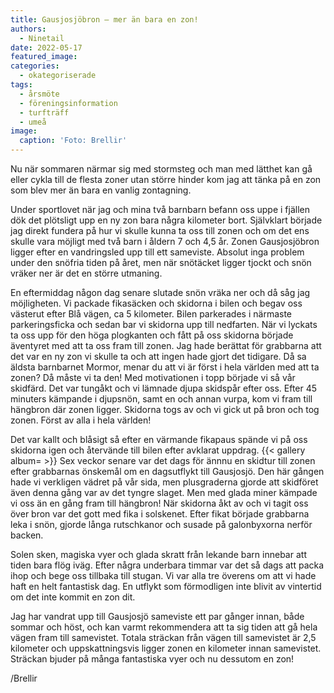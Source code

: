 ```yaml
---
title: Gausjosjöbron – mer än bara en zon!
authors: 
  - Ninetail
date: 2022-05-17
featured_image: 
categories: 
  - okategoriserade
tags:
  - årsmöte
  - föreningsinformation
  - turfträff
  - umeå
image: 
  caption: 'Foto: Brellir'
---
```

Nu när sommaren närmar sig med stormsteg och man med lätthet kan gå eller cykla till de flesta zoner utan större hinder kom jag att tänka på en zon som blev mer än bara en vanlig zontagning.

Under sportlovet när jag och mina två barnbarn befann oss uppe i fjällen dök det plötsligt upp en ny zon bara några kilometer bort. Självklart började jag direkt fundera på hur vi skulle kunna ta oss till zonen och om det ens skulle vara möjligt med två barn i åldern 7 och 4,5 år. Zonen Gausjosjöbron ligger efter en vandringsled upp till ett sameviste. Absolut inga problem under den snöfria tiden på året, men när snötäcket ligger tjockt och snön vräker ner är det en större utmaning.

En eftermiddag någon dag senare slutade snön vräka ner och då såg jag möjligheten. Vi packade fikasäcken och skidorna i bilen och begav oss västerut efter Blå vägen, ca 5 kilometer. Bilen parkerades i närmaste parkeringsficka och sedan bar vi skidorna upp till nedfarten. När vi lyckats ta oss upp för den höga plogkanten och fått på oss skidorna började äventyret med att ta oss fram till zonen. Jag hade berättat för grabbarna att det var en ny zon vi skulle ta och att ingen hade gjort det tidigare. Då sa äldsta barnbarnet Mormor, menar du att vi är först i hela världen med att ta zonen? Då måste vi ta den! Med motivationen i topp började vi så vår skidfärd. Det var tungåkt och vi lämnade djupa skidspår efter oss. Efter 45 minuters kämpande i djupsnön, samt en och annan vurpa, kom vi fram till hängbron där zonen ligger. Skidorna togs av och vi gick ut på bron och tog zonen. Först av alla i hela världen!

Det var kallt och blåsigt så efter en värmande fikapaus spände vi på oss skidorna igen och återvände till bilen efter avklarat uppdrag.
{{< gallery album=<gausjosjobron> >}}
Sex veckor senare var det dags för ännnu en skidtur till zonen efter grabbarnas önskemål om en dagsutflykt till Gausjosjö. Den här gången hade vi verkligen vädret på vår sida, men plusgraderna gjorde att skidföret även denna gång var av det tyngre slaget. Men med glada miner kämpade vi oss än en gång fram till hängbron! När skidorna åkt av och vi tagit oss över bron var det gott med fika i solskenet. Efter fikat började grabbarna leka i snön, gjorde långa rutschkanor och susade på galonbyxorna nerför backen.

Solen sken, magiska vyer och glada skratt från lekande barn innebar att tiden bara flög iväg. Efter några underbara timmar var det så dags att packa ihop och bege oss tillbaka till stugan. Vi var alla tre överens om att vi hade haft en helt fantastisk dag. En utflykt som förmodligen inte blivit av vintertid om det inte kommit en zon dit.

Jag har vandrat upp till Gausjosjö sameviste ett par gånger innan, både sommar och höst, och kan varmt rekommendera att ta sig tiden att gå hela vägen fram till samevistet. Totala sträckan från vägen till samevistet är 2,5 kilometer och uppskattningsvis ligger zonen en kilometer innan samevistet. Sträckan bjuder på många fantastiska vyer och nu dessutom en zon!

/Brellir
